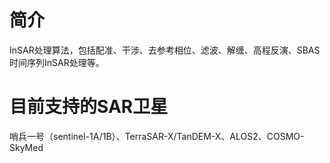 # 简介

InSAR处理算法，包括配准、干涉、去参考相位、滤波、解缠、高程反演、SBAS时间序列InSAR处理等。

# 目前支持的SAR卫星

哨兵一号（sentinel-1A/1B）、TerraSAR-X/TanDEM-X、ALOS2、COSMO-SkyMed